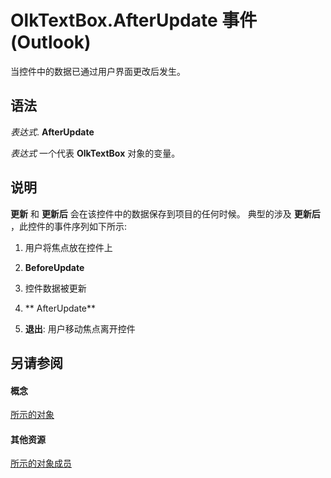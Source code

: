 
# OlkTextBox.AfterUpdate 事件 (Outlook)

当控件中的数据已通过用户界面更改后发生。


## 语法

 _表达式_. **AfterUpdate**

 _表达式_ 一个代表 **OlkTextBox** 对象的变量。


## 说明

 **更新** 和 **更新后** 会在该控件中的数据保存到项目的任何时候。 典型的涉及 **更新后** ，此控件的事件序列如下所示:


1. 用户将焦点放在控件上
    
2.  **BeforeUpdate**
    
3. 控件数据被更新
    
4.  ** AfterUpdate**
    
5.  **退出**: 用户移动焦点离开控件
    



## 另请参阅


#### 概念


[所示的对象](8c9438bf-e20a-2f70-90ac-097cf09594ca.md)
#### 其他资源


[所示的对象成员](f4a5f9ea-15f7-164e-d7ca-77a0842105c8.md)